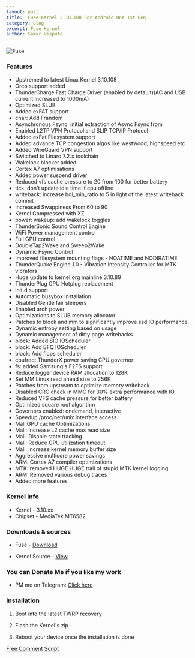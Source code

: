 ```yaml
---
layout: post
title:  Fuse-Kernel 3.10.108 For Android One 1st Gen
category: blog
excerpt: Fuse Kernel
author: Samar Vispute
---
```


![Fuse](https://2.bp.blogspot.com/-S6utd9l5MWs/WakT7Iy6goI/AAAAAAAAFFY/3EUkZJsHDAMVud1QI8BlRS-UC9s7Ce8nQCLcBGAs/s640/fuse-asheville-logo-design.png)

### Features
* Upstremed to latest Linux Kernel 3.10.108
* Oreo support added
* ThunderCharge Fast Charge Driver (enabled by default)(AC and USB current increased to 1000mA)
* Optimized SLUB
* Added exFAT support
* char: Add Frandom
* Asynchronous Fsync: initial extraction of Async Fsync from
* Enabled L2TP VPN Protocol and SLIP TCP/IP Protocol
* Added exFat Filesystem support
* Added advance TCP congestion algos like westwood, highspeed etc
* Added WireGuard VPN support
* Switched to Linaro 7.2.x toolchain
* Wakelock blocker added
* Cortex A7 optimisations
* Added power suspend driver
* Reduced vfs cache pressure to 20 from 100 for better battery
* tick: don't update idle time if cpu offline
* writeback: increase bdi_min_ratio to 5 in light of the latest writeback commit
* Increased Swappiness From 60 to 90
* Kernel Compressed with XZ
* power: wakeup: add wakelock toggles
* ThunderSonic Sound Control Engine
* WiFi Power management control
* Full GPU control
* DoubleTap2Wake and Sweep2Wake
* Dynamic Fsync Control
* Improved filesystem mounting flags - NOATIME and NODIRATIME
* ThunderQuake Engine 1.0 - Vibration Intensity Controller for MTK vibrators
* Huge update to kernel.org mainline 3.10.89
* ThunderPlug CPU Hotplug replacement
* init.d support
* Automatic busybox installation
* Disabled Gentle fair sleepers
* Enabled arch power
* Optimizations to SLUB memory allocator
* Patches to block and mm to significantly improve ssd IO performance.
* Dynamic entropy setting based on usage
* Dynamic management of dirty page writebacks
* block: Added SIO IOScheduler
* block: Add BFQ IOScheduler
* block: Add fiops scheduler
* cpufreq: ThunderX power saving CPU governor
* fs: added Samsung's F2FS support
* Reduce logger device RAM allocation to 128K
* Set MM Linux read ahead size to 256K
* Patches from upstream to optimize memory writeback
* Disabled CRC check in MMC for 30% extra performance with IO
* Reduced VFS cache pressure for better battery
* Optimized square root algorithm
* Governors enabled: ondemand, interactive
* Speedup /proc/net/unix interface access
* Mali GPU cache Optimizations
* Mali: Increase L2 cache max read size
* Mali: Disable state tracking
* Mali: Reduce GPU utilization timeout
* Mali: increase kernel memory buffer size
* Aggressive multicore power savings
* ARM: Cortex A7 compiler optimizations
* MTK: removed HUGE HUGE trail of stupid MTK kernel logging
* ARM: Removed various debug traces
* Added more features

### Kernel info
* Kernel - 3.10.xx
* Chipset - MediaTek MT6582

### Downloads & sources
* Fuse - [Download](https://www.androidfilehost.com/?fid=962187416754461009)

* Kernel Source - [View](https://github.com/SamarV-121/fuse_kernel_mediatek_sprout)

### You can Donate Me if you like my work
* PM me on Telegram: [Click here](https://web.telegram.org/#/im?p=@SamarV121)

### Installation
1) Boot into the latest TWRP recovery

2) Flash the Kernel's zip

4) Reboot your device once the installation is done

<!-- Begin Comments JavaScript Code --><script type="text/javascript" async>function ajaxpath_5b504428f1cab(url){return window.location.href == '' ? url : url.replace('&s=','&s=' + escape(window.location.href));}(function(){document.write('<div id="fcs_div_5b504428f1cab"><a title="free comment script" href="http://www.freecommentscript.com">&nbsp;&nbsp;<b>Free HTML User Comments</b>...</a></div>');fcs_5b504428f1cab=document.createElement('script');fcs_5b504428f1cab.type="text/javascript";fcs_5b504428f1cab.src=ajaxpath_5b504428f1cab((document.location.protocol=="https:"?"https:":"http:")+"//www.freecommentscript.com/GetComments2.php?p=5b504428f1cab&s=#!5b504428f1cab");setTimeout("document.getElementById('fcs_div_5b504428f1cab').appendChild(fcs_5b504428f1cab)",1);})();</script><noscript><div><a href="http://www.freecommentscript.com" title="free html user comment box">Free Comment Script</a></div></noscript><!-- End Comments JavaScript Code -->
